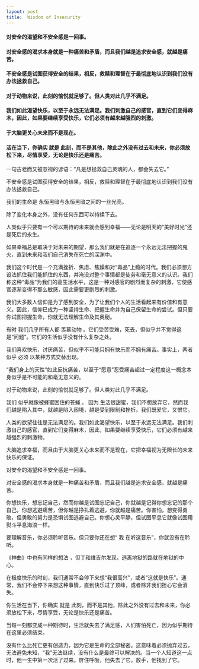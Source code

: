 ```yaml
---
layout: post
title:  Wisdom of Insecurity
---
```

#### 对安全的渴望和不安全感是一回事。
#### 对安全感的渴求本身就是一种痛苦和矛盾，而且我们越是追求安全感，就越是痛苦。
#### 不安全感是试图获得安全的结果，相反，救赎和理智在于最彻底地认识到我们没有办法拯救自己。
#### 对于动物来说，此刻的愉悦就足够了。但人类对此几乎不满足。
#### 我们如此渴望快乐，以至于永远无法满足。我们刺激自己的感官，直到它们变得麻木，因此，如果要继续享受快乐，它们必须有越来越强烈的刺激。
#### 于大脑更关心未来而不是现在。
#### 活在当下，你确实 就是 此刻，而不是其他，除此之外没有过去和未来，你必须放松下来，尽情享受，无论是快乐还是痛苦。
<!-- more -->
一句古老而又被忽视的谚语：“凡是想拯救自己灵魂的人，都会失去它。”

不安全感是试图获得安全的结果，相反，救赎和理智在于最彻底地认识到我们没有办法拯救自己。

我们的生命是 永恒黑暗与永恒黑暗之间的一丝光亮。

除了变化本身之外，没有任何东西可以持续下去。

人类似乎只要有一个可以期待的未来就会感到幸福——无论是明天的“美好时光”还是死后的永生。

如果幸福总是取决于对未来的期望，那么我们就是在追逐一个永远无法把握的鬼火，直到未来和我们自己消失在死亡的深渊中。

我们这个时代是一个充满挫折、焦虑、焦躁和对“毒品”上瘾的时代。我们必须想方设法抓住我们能抓住的东西，并淹没对整个事情都是徒劳和毫无意义的认识。我们称这种“毒品”为我们的高生活水平，这是一种对感官的剧烈而复杂的刺激，它使感官逐渐变得不那么敏感，因此需要更剧烈的刺激。

我们大多数人信仰是为了感到安全，为了让我们个人的生活看起来有价值和有意义。因此，信仰已成为一种坚持生命、把握生命并为自己保留生命的尝试。但只要你试图把握生命，你就无法理解生命及其奥秘。

有时 我们几乎所有人都 羡慕动物 。它们受苦受难，死去，但似乎并不觉得这是“问题”。它们的生活似乎没有什么复杂之处。

我们喜欢快乐，讨厌痛苦，但似乎不可能只拥有快乐而不拥有痛苦。事实上，两者似乎 必须 以某种方式交替出现。

“我们身上的天性”如此反抗痛苦，以至于“愿意”忍受痛苦超过一定程度这一概念本身似乎是不可能的和毫无意义的。

对于动物来说，此刻的愉悦就足够了。但人类对此几乎不满足。

我们 似乎就像被蜂蜜困住的苍蝇 。 因为 生活很甜蜜，我们不想放弃它，然而我们越是陷入其中，就越是陷入困境，越是受到限制和挫折。我们既爱它，又恨它。

人类的欲望往往是无法满足的。我们如此渴望快乐，以至于永远无法满足。我们刺激自己的感官，直到它们变得麻木，因此，如果要继续享受快乐，它们必须有越来越强烈的刺激物。

大脑追求幸福，而且由于大脑更关心未来而不是现在，它把幸福视为无限长的未来快乐的保证。

对安全的渴望和不安全感是一回事。

对安全感的渴求本身就是一种痛苦和矛盾，而且我们越是追求安全感，就越是痛苦。

你想快乐，想忘记自己，然而你越是试图忘记自己，你就越是记得你想忘记的那个自己。你想逃避痛苦，但你越是挣扎着逃避，你就越是痛苦。你害怕，想变得勇敢，但勇敢的努力是恐惧试图逃避自己。你想心灵平静，但试图平息它就像试图用熨斗平息海浪一样。

要理解音乐，你必须聆听音乐。但只要你还在想“ 我 在听这音乐”，你就没有在聆听。

《神曲》中也有同样的想法 ，但丁和维吉尔发现，逃离地狱的路就在地狱的中心。

在极度快乐的时刻，我们通常不会停下来想“我很高兴”，或者“这就是快乐”。通常，我们不会停下来想这种事情，直到快乐过了顶峰，或者除非我们担心它会消失。

你生活在当下，你确实 就是 此刻，而不是其他，除此之外没有过去和未来，你必须放松下来，尽情享受，无论是快乐还是痛苦。

当每一刻都变成一种期待时，生活就失去了满足感，人们害怕死亡，因为似乎期待在这里必须结束。

没有什么比死亡更有创造力，因为它是生命的全部秘密。这意味着必须抛弃过去，无法避免未知，“我”无法继续，没有什么是最终可以解决的。当一个人知道这一点时，他一生中第一次活了过来。屏住呼吸，他失去了它。放手，他找到了它。